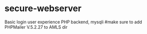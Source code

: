 # secure-webserver
Basic login user experience PHP backend, mysqli
#make sure to add PHPMailer V.5.2.27 to AMLS dir
